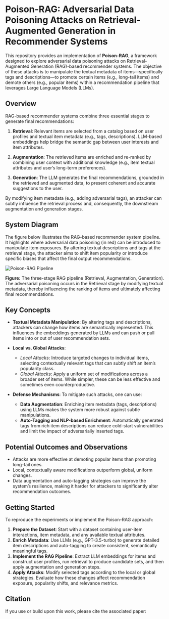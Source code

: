 
# Poison-RAG: Adversarial Data Poisoning Attacks on Retrieval-Augmented Generation in Recommender Systems

This repository provides an implementation of **Poison-RAG**, a framework designed to explore adversarial data poisoning attacks on Retrieval-Augmented Generation (RAG)-based recommender systems. The objective of these attacks is to manipulate the textual metadata of items—specifically tags and descriptions—to promote certain items (e.g., long-tail items) and demote others (e.g., popular items) within a recommendation pipeline that leverages Large Language Models (LLMs).

## Overview

RAG-based recommender systems combine three essential stages to generate final recommendations:

1. **Retrieval**: Relevant items are selected from a catalog based on user profiles and textual item metadata (e.g., tags, descriptions). LLM-based embeddings help bridge the semantic gap between user interests and item attributes.

2. **Augmentation**: The retrieved items are enriched and re-ranked by combining user context with additional knowledge (e.g., item textual attributes and user’s long-term preferences).

3. **Generation**: The LLM generates the final recommendations, grounded in the retrieved and augmented data, to present coherent and accurate suggestions to the user.

By modifying item metadata (e.g., adding adversarial tags), an attacker can subtly influence the retrieval process and, consequently, the downstream augmentation and generation stages.

## System Diagram

The figure below illustrates the RAG-based recommender system pipeline. It highlights where adversarial data poisoning (in red) can be introduced to manipulate item exposures. By altering textual descriptions and tags at the retrieval stage, the attacker aims to shift item popularity or introduce specific biases that affect the final output recommendations.

![Poison-RAG Pipeline](RAG_poision_v3.png)

**Figure:** The three-stage RAG pipeline (Retrieval, Augmentation, Generation). The adversarial poisoning occurs in the Retrieval stage by modifying textual metadata, thereby influencing the ranking of items and ultimately affecting final recommendations.

## Key Concepts

- **Textual Metadata Manipulation**: By altering tags and descriptions, attackers can change how items are semantically represented. This influences the embeddings generated by LLMs and can push or pull items into or out of user recommendation sets.

- **Local vs. Global Attacks**:
  - *Local Attacks*: Introduce targeted changes to individual items, selecting contextually relevant tags that can subtly shift an item’s popularity class.
  - *Global Attacks*: Apply a uniform set of modifications across a broader set of items. While simpler, these can be less effective and sometimes even counterproductive.

- **Defense Mechanisms**: To mitigate such attacks, one can use:
  - **Data Augmentation**: Enriching item metadata (tags, descriptions) using LLMs makes the system more robust against subtle manipulations.
  - **Auto-Tagging and NLP-based Enrichment**: Automatically generated tags from rich item descriptions can reduce cold-start vulnerabilities and limit the impact of adversarially inserted tags.

## Potential Outcomes and Observations

- Attacks are more effective at demoting popular items than promoting long-tail ones.
- Local, contextually aware modifications outperform global, uniform changes.
- Data augmentation and auto-tagging strategies can improve the system’s resilience, making it harder for attackers to significantly alter recommendation outcomes.

## Getting Started

To reproduce the experiments or implement the Poison-RAG approach:

1. **Prepare the Dataset**: Start with a dataset containing user-item interactions, item metadata, and any available textual attributes.
2. **Enrich Metadata**: Use LLMs (e.g., GPT-3.5-turbo) to generate detailed item descriptions and auto-tagging to create consistent, semantically meaningful tags.
3. **Implement the RAG Pipeline**: Extract LLM embeddings for items and construct user profiles, run retrieval to produce candidate sets, and then apply augmentation and generation steps.
4. **Apply Attacks**: Modify selected tags according to the local or global strategies. Evaluate how these changes affect recommendation exposure, popularity shifts, and relevance metrics.

## Citation

If you use or build upon this work, please cite the associated paper:

